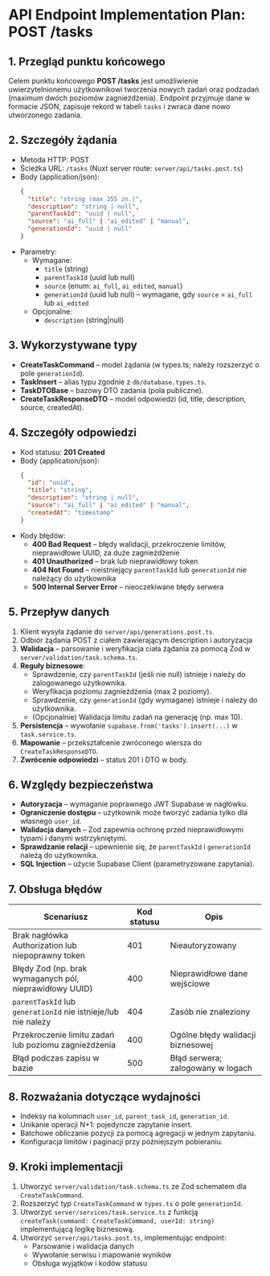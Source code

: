 # API Endpoint Implementation Plan: POST /tasks

## 1. Przegląd punktu końcowego

Celem punktu końcowego **POST /tasks** jest umożliwienie uwierzytelnionemu użytkownikowi tworzenia nowych zadań oraz podzadań (maximum dwóch poziomów zagnieżdżenia). Endpoint przyjmuje dane w formacie JSON, zapisuje rekord w tabeli `tasks` i zwraca dane nowo utworzonego zadania.

## 2. Szczegóły żądania

- Metoda HTTP: POST
- Ścieżka URL: `/tasks` (Nuxt server route: `server/api/tasks.post.ts`)
- Body (application/json):
  ```json
  {
    "title": "string (max 255 zn.)",
    "description": "string | null",
    "parentTaskId": "uuid | null",
    "source": "ai_full" | "ai_edited" | "manual",
    "generationId": "uuid | null"
  }
  ```
- Parametry:
  - Wymagane:
    - `title` (string)
    - `parentTaskId` (uuid lub null)
    - `source` (enum: `ai_full`, `ai_edited`, `manual`)
    - `generationId` (uuid lub null) – wymagane, gdy `source` = `ai_full` lub `ai_edited`
  - Opcjonalne:
    - `description` (string|null)

## 3. Wykorzystywane typy

- **CreateTaskCommand** – model żądania (w types.ts; należy rozszerzyć o pole `generationId`).
- **TaskInsert** – alias typu zgodnie z `db/database.types.ts`.
- **TaskDTOBase** – bazowy DTO zadania (pola publiczne).
- **CreateTaskResponseDTO** – model odpowiedzi (id, title, description, source, createdAt).

## 4. Szczegóły odpowiedzi

- Kod statusu: **201 Created**
- Body (application/json):
  ```json
  {
    "id": "uuid",
    "title": "string",
    "description": "string | null",
    "source": "ai_full" | "ai_edited" | "manual",
    "createdAt": "timestamp"
  }
  ```
- Kody błędów:
  - **400 Bad Request** – błędy walidacji, przekroczenie limitów, nieprawidłowe UUID, za duże zagnieżdżenie
  - **401 Unauthorized** – brak lub nieprawidłowy token
  - **404 Not Found** – nieistniejący `parentTaskId` lub `generationId` nie należący do użytkownika
  - **500 Internal Server Error** – nieoczekiwane błędy serwera

## 5. Przepływ danych

1. Klient wysyła żądanie do `server/api/generations.post.ts`.
2. Odbiór żądania POST z ciałem zawierającym description i autoryzacja
3. **Walidacja** – parsowanie i weryfikacja ciała żądania za pomocą Zod w `server/validation/task.schema.ts`.
4. **Reguły biznesowe**:
   - Sprawdzenie, czy `parentTaskId` (jeśli nie null) istnieje i należy do zalogowanego użytkownika.
   - Weryfikacja poziomu zagnieżdżenia (max 2 poziomy).
   - Sprawdzenie, czy `generationId` (gdy wymagane) istnieje i należy do użytkownika.
   - (Opcjonalnie) Walidacja limitu zadań na generację (np. max 10).
5. **Persistencja** – wywołanie `supabase.from('tasks').insert(...)` w `task.service.ts`.
6. **Mapowanie** – przekształcenie zwróconego wiersza do `CreateTaskResponseDTO`.
7. **Zwrócenie odpowiedzi** – status 201 i DTO w body.

## 6. Względy bezpieczeństwa

- **Autoryzacja** – wymaganie poprawnego JWT Supabase w nagłówku.
- **Ograniczenie dostępu** – użytkownik może tworzyć zadania tylko dla własnego `user_id`.
- **Walidacja danych** – Zod zapewnia ochronę przed nieprawidłowymi typami i danymi wstrzykniętymi.
- **Sprawdzanie relacji** – upewnienie się, że `parentTaskId` i `generationId` należą do użytkownika.
- **SQL Injection** – użycie Supabase Client (parametryzowane zapytania).

## 7. Obsługa błędów

| Scenariusz                                                    | Kod statusu | Opis                              |
| ------------------------------------------------------------- | ----------- | --------------------------------- |
| Brak nagłówka Authorization lub niepoprawny token             | 401         | Nieautoryzowany                   |
| Błędy Zod (np. brak wymaganych pól, nieprawidłowy UUID)       | 400         | Nieprawidłowe dane wejściowe      |
| `parentTaskId` lub `generationId` nie istnieje/lub nie należy | 404         | Zasób nie znaleziony              |
| Przekroczenie limitu zadań lub poziomu zagnieżdżenia          | 400         | Ogólne błędy walidacji biznesowej |
| Błąd podczas zapisu w bazie                                   | 500         | Błąd serwera; zalogowany w logach |

## 8. Rozważania dotyczące wydajności

- Indeksy na kolumnach `user_id`, `parent_task_id`, `generation_id`.
- Unikanie operacji N+1: pojedyncze zapytanie insert.
- Batchowe obliczanie pozycji za pomocą agregacji w jednym zapytaniu.
- Konfiguracja limitów i paginacji przy późniejszym pobieraniu.

## 9. Kroki implementacji

1. Utworzyć `server/validation/task.schema.ts` ze Zod schematem dla `CreateTaskCommand`.
2. Rozszerzyć typ `CreateTaskCommand` w `types.ts` o pole `generationId`.
3. Utworzyć `server/services/task.service.ts` z funkcją `createTask(command: CreateTaskCommand, userId: string)` implementującą logikę biznesową.
4. Utworzyć `server/api/tasks.post.ts`, implementując endpoint:
   - Parsowanie i walidacja danych
   - Wywołanie serwisu i mapowanie wyników
   - Obsługa wyjątków i kodów statusu
